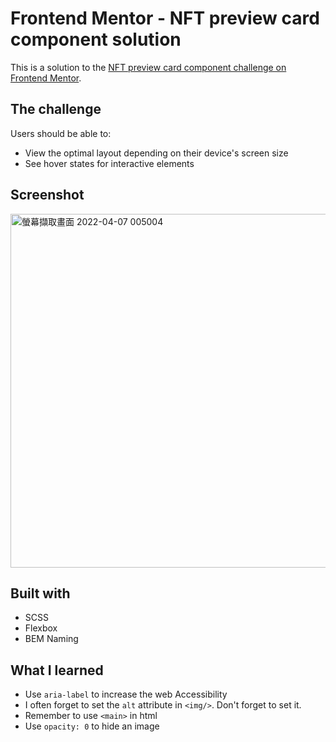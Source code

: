 # Frontend Mentor - NFT preview card component solution

This is a solution to the [NFT preview card component challenge on Frontend Mentor](https://www.frontendmentor.io/challenges/nft-preview-card-component-SbdUL_w0U). 

## The challenge
Users should be able to:

- View the optimal layout depending on their device's screen size
- See hover states for interactive elements

## Screenshot
<img width="566" alt="螢幕擷取畫面 2022-04-07 005004" src="https://user-images.githubusercontent.com/67775387/162026574-72e61b33-94a8-45b9-a0d1-2dd5f8cf1b83.png">

## Built with

- SCSS
- Flexbox
- BEM Naming

## What I learned

- Use `aria-label` to increase the web Accessibility
- I often forget to set the `alt` attribute in `<img/>`. Don't forget to set it.
- Remember to use `<main>` in html
- Use `opacity: 0` to hide an image

